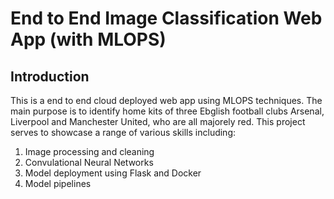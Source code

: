 # End to End Image Classification Web App (with MLOPS)
## Introduction
This is a end to end cloud deployed web app using MLOPS techniques. The main purpose is to identify home kits of three Ebglish football clubs Arsenal, Liverpool and Manchester United, who are all majorely red. This project serves to showcase a range of various skills including:

1) Image processing and cleaning
2) Convulational Neural Networks
3) Model deployment using Flask and Docker
4) Model pipelines
